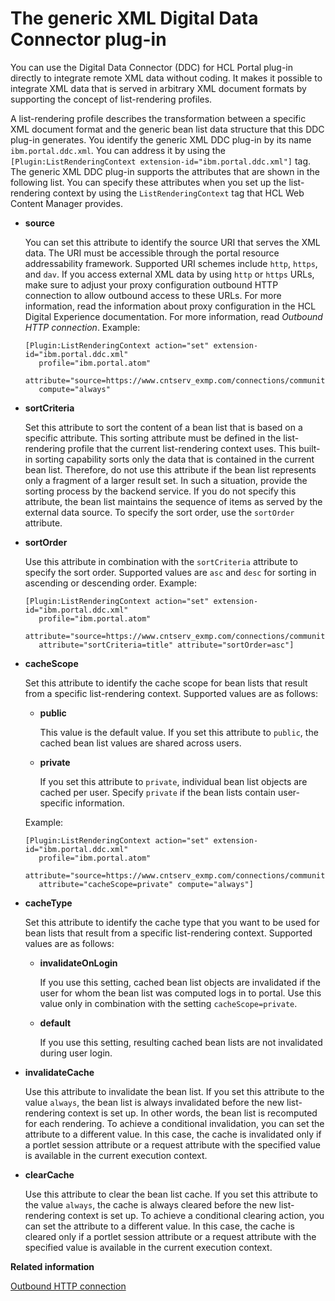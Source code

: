# The generic XML Digital Data Connector plug-in

You can use the Digital Data Connector \(DDC\) for HCL Portal plug-in directly to integrate remote XML data without coding. It makes it possible to integrate XML data that is served in arbitrary XML document formats by supporting the concept of list-rendering profiles.

A list-rendering profile describes the transformation between a specific XML document format and the generic bean list data structure that this DDC plug-in generates. You identify the generic XML DDC plug-in by its name `ibm.portal.ddc.xml`. You can address it by using the `[Plugin:ListRenderingContext extension-id="ibm.portal.ddc.xml"]` tag. The generic XML DDC plug-in supports the attributes that are shown in the following list. You can specify these attributes when you set up the list-rendering context by using the `ListRenderingContext` tag that HCL Web Content Manager provides.

-   **source**

    You can set this attribute to identify the source URI that serves the XML data. The URI must be accessible through the portal resource addressability framework. Supported URI schemes include `http`, `https`, and `dav`. If you access external XML data by using `http` or `https` URLs, make sure to adjust your proxy configuration outbound HTTP connection to allow outbound access to these URLs. For more information, read the information about proxy configuration in the HCL Digital Experience documentation. For more information, read *Outbound HTTP connection*. Example:

    ```
    [Plugin:ListRenderingContext action="set" extension-id="ibm.portal.ddc.xml" 
       profile="ibm.portal.atom" 
       attribute="source=https://www.cntserv_exmp.com/connections/communities/service/atom/catalog/public" 
       compute="always"
    
    ```

-   **sortCriteria**

    Set this attribute to sort the content of a bean list that is based on a specific attribute. This sorting attribute must be defined in the list-rendering profile that the current list-rendering context uses. This built-in sorting capability sorts only the data that is contained in the current bean list. Therefore, do not use this attribute if the bean list represents only a fragment of a larger result set. In such a situation, provide the sorting process by the backend service. If you do not specify this attribute, the bean list maintains the sequence of items as served by the external data source. To specify the sort order, use the `sortOrder` attribute.

-   **sortOrder**

    Use this attribute in combination with the `sortCriteria` attribute to specify the sort order. Supported values are `asc` and `desc` for sorting in ascending or descending order. Example:

    ```
    [Plugin:ListRenderingContext action="set" extension-id="ibm.portal.ddc.xml" 
       profile="ibm.portal.atom" 
       attribute="source=https://www.cntserv_exmp.com/connections/communities/service/atom/catalog/public" 
       attribute="sortCriteria=title" attribute="sortOrder=asc"]
    
    ```

-   **cacheScope**

    Set this attribute to identify the cache scope for bean lists that result from a specific list-rendering context. Supported values are as follows:

    -   **public**

        This value is the default value. If you set this attribute to `public`, the cached bean list values are shared across users.

    -   **private**

        If you set this attribute to `private`, individual bean list objects are cached per user. Specify `private` if the bean lists contain user-specific information.

    Example:

    ```
    [Plugin:ListRenderingContext action="set" extension-id="ibm.portal.ddc.xml" 
       profile="ibm.portal.atom" 
       attribute="source=https://www.cntserv_exmp.com/connections/communities/service/atom/catalog/my" 
       attribute="cacheScope=private" compute="always"]
    
    ```

-   **cacheType**

    Set this attribute to identify the cache type that you want to be used for bean lists that result from a specific list-rendering context. Supported values are as follows:

    -   **invalidateOnLogin**

        If you use this setting, cached bean list objects are invalidated if the user for whom the bean list was computed logs in to portal. Use this value only in combination with the setting `cacheScope=private`.

    -   **default**

        If you use this setting, resulting cached bean lists are not invalidated during user login.

-   **invalidateCache**

    Use this attribute to invalidate the bean list. If you set this attribute to the value `always`, the bean list is always invalidated before the new list-rendering context is set up. In other words, the bean list is recomputed for each rendering. To achieve a conditional invalidation, you can set the attribute to a different value. In this case, the cache is invalidated only if a portlet session attribute or a request attribute with the specified value is available in the current execution context.

-   **clearCache**

    Use this attribute to clear the bean list cache. If you set this attribute to the value `always`, the cache is always cleared before the new list-rendering context is set up. To achieve a conditional clearing action, you can set the attribute to a different value. In this case, the cache is cleared only if a portlet session attribute or a request attribute with the specified value is available in the current execution context.



**Related information**  


[Outbound HTTP connection](../dev-portlet/outbound_http.md)

